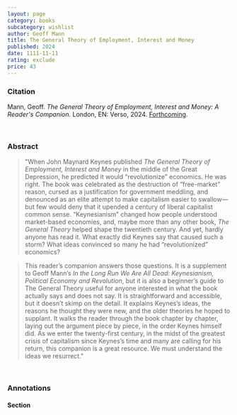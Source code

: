 ```yaml
---
layout: page
category: books
subcategory: wishlist
author: Geoff Mann
title: The General Theory of Employment, Interest and Money
published: 2024
date: 1111-11-11
rating: exclude
price: 43
---
```


### Citation

Mann, Geoff. *The General Theory of Employment, Interest and Money: A Reader's Companion.* London, EN: Verso, 2024. [Forthcoming](https://www.versobooks.com/en-ca/products/608-the-general-theory-of-employment-interest-and-money).

<br>

### Abstract

> "When John Maynard Keynes published *The General Theory of Employment, Interest and Money* in the middle of the Great Depression, he predicted it would “revolutionize” economics. He was right. The book was celebrated as the destruction of “free-market” reason, cursed as a justification for government meddling, and denounced as an elite attempt to make capitalism easier to swallow—but few would deny that it upended a century of liberal capitalist common sense. “Keynesianism” changed how people understood market-based economies, and, maybe more than any other book, *The General Theory* helped shape the twentieth century. And yet, hardly anyone has read it. What exactly did Keynes say that caused such a storm? What ideas convinced so many he had “revolutionized” economics?

> This reader’s companion answers those questions. It is a supplement to Geoff Mann’s *In the Long Run We Are All Dead: Keynesianism, Political Economy and Revolution*, but it is also a beginner’s guide to The General Theory useful for anyone interested in what the book actually says and does not say. It is straightforward and accessible, but it doesn’t skimp on the detail. It explains Keynes’s ideas, the reasons he thought they were new, and the older theories he hoped to supplant. It walks the reader through the book chapter by chapter, laying out the argument piece by piece, in the order Keynes himself did. As we enter the twenty-first century, in the midst of the greatest crisis of capitalism since Keynes’s time and many are calling for his return, this companion is a great resource. We must understand the ideas we resurrect."

<br>

### Annotations

#### Section

<br>
